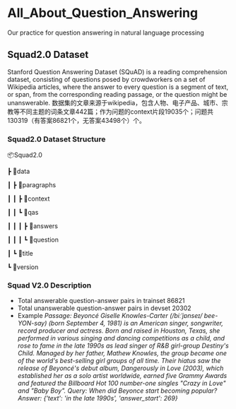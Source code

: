 # All_About_Question_Answering
Our practice for question answering in natural language processing 

## Squad2.0 Dataset 
Stanford Question Answering Dataset (SQuAD) is a reading comprehension dataset, consisting of questions posed by crowdworkers on a set of Wikipedia articles, where the answer to every question is a segment of text, or span, from the corresponding reading passage, or the question might be unanswerable. 
数据集的文章来源于wikipedia，包含人物、电子产品、城市、宗教等不同主题的词条文章442篇；作为问题的context片段19035个；问题共130319（有答案86821个，无答案43498个）个。 
### Squad2.0 Dataset Structure

📦Squad2.0

 ┣ 📂data

 ┃ ┣ 📂paragraphs
 
┃ ┃ ┣ 📂context

 ┃ ┃ ┗ 📂qas

 ┃ ┃ ┃ ┣ 📂answers

 ┃ ┃ ┃ ┗ 📂question

 ┃ ┗ 📂title

 ┗ 📂version

### Squad V2.0 Description 

* Total answerable question-answer pairs in trainset 86821 
* Total unanswerable question-answer pairs in devset 20302  
* Example
    *Passage:  Beyoncé Giselle Knowles-Carter (/biːˈjɒnseɪ/ bee-YON-say) (born September 4, 1981) is an American singer, songwriter, record producer and actress. Born and raised in Houston, Texas, she performed in various singing and dancing competitions as a child, and rose to fame in the late 1990s as lead singer of R&B girl-group Destiny's Child. Managed by her father, Mathew Knowles, the group became one of the world's best-selling girl groups of all time. Their hiatus saw the release of Beyoncé's debut album, Dangerously in Love (2003), which established her as a solo artist worldwide, earned five Grammy Awards and featured the Billboard Hot 100 number-one singles "Crazy in Love" and "Baby Boy".
    Query:  When did Beyonce start becoming popular?
    Answer:  {'text': 'in the late 1990s', 'answer_start': 269}*  

